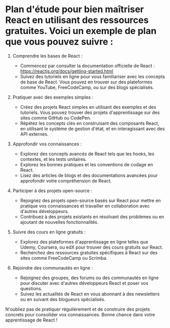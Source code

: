 # Plan d'étude pour bien maîtriser React en utilisant des ressources gratuites. Voici un exemple de plan que vous pouvez suivre :

1. Comprendre les bases de React :
   - Commencez par consulter la documentation officielle de React : https://reactjs.org/docs/getting-started.html
   - Suivez des tutoriels en ligne pour vous familiariser avec les concepts de base de React. Vous pouvez en trouver sur des plateformes comme YouTube, FreeCodeCamp, ou sur des blogs spécialisés.

2. Pratiquer avec des exemples simples :
   - Créez des projets React simples en utilisant des exemples et des tutoriels. Vous pouvez trouver des projets d'apprentissage sur des sites comme GitHub ou CodePen.
   - Répétez les concepts clés en construisant des composants React, en utilisant le système de gestion d'état, et en interagissant avec des API externes.

3. Approfondir vos connaissances :
   - Explorez des concepts avancés de React tels que les hooks, les contextes, et les tests unitaires.
   - Explorez les bonnes pratiques et les conventions de codage en React.
   - Lisez des articles de blogs et des documentations avancées pour approfondir votre compréhension de React.

4. Participer à des projets open-source :
   - Rejoignez des projets open-source basés sur React pour mettre en pratique vos connaissances et travailler en collaboration avec d'autres développeurs.
   - Contribuez à des projets existants en résolvant des problèmes ou en ajoutant de nouvelles fonctionnalités.

5. Suivre des cours en ligne gratuits :
   - Explorez des plateformes d'apprentissage en ligne telles que Udemy, Coursera, ou edX pour trouver des cours gratuits sur React.
   - Recherchez des ressources gratuites spécifiques à React sur des sites comme FreeCodeCamp ou Scrimba.

6. Rejoindre des communautés en ligne :
   - Rejoignez des groupes, des forums ou des communautés en ligne pour discuter avec d'autres développeurs React et poser vos questions.
   - Suivez les actualités de React en vous abonnant à des newsletters ou en suivant des blogueurs spécialisés.

N'oubliez pas de pratiquer régulièrement et de construire des projets concrets pour consolider vos connaissances. Bonne chance dans votre apprentissage de React !
